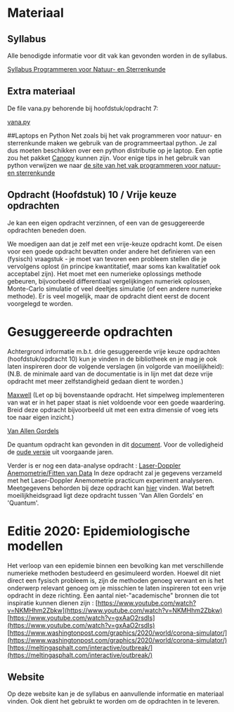 # Materiaal

## Syllabus
Alle benodigde informatie voor dit vak kan gevonden
worden in de syllabus.

[Syllabus Programmeren voor Natuur- en Sterrenkunde](progns_2020_v20200330_2.pdf)


## Extra materiaal
De file vana.py behorende bij hoofdstuk/opdracht 7:

[vana.py](vana.py)

##Laptops en Python
Net zoals bij het vak programmeren voor natuur- en sterrenkunde maken we gebruik van de programmeertaal python.
Je zal dus moeten beschikken over een python distributie op je laptop. Een optie zou het pakket  [Canopy](https://store.enthought.com/downloads/) kunnen zijn.
Voor enige tips in het gebruik van python verwijzen we naar
[de site van het vak programmeren voor natuur- en sterrenkunde](https://progns.mprog.nl/)

## Opdracht (Hoofdstuk) 10 / Vrije keuze opdrachten

Je kan een eigen opdracht verzinnen, of een van de gesuggereerde opdrachten beneden doen.

We moedigen aan dat je zelf met een vrije-keuze opdracht komt.
De eisen voor een goede opdracht bevatten onder andere het definieren van een (fysisch) vraagstuk - je moet van tevoren
een probleem stellen die je vervolgens oplost (in principe kwantitatief, maar soms kan kwalitatief ook acceptabel zijn).
Het moet met een numerieke oplossings methode gebeuren, bijvoorbeeld differentiaal vergelijkingen numeriek oplossen, Monte-Carlo simulatie of
veel deeltjes simulatie (of een andere numerieke methode).
Er is veel mogelijk, maar de opdracht dient eerst de docent voorgelegd te worden.

# Gesuggereerde opdrachten
Achtergrond informatie m.b.t. drie gesuggereerde vrije keuze opdrachten (hoofdstuk/opdracht 10) kun 
je vinden in de bibliotheek en je mag je ook laten inspireren door de volgende verslagen (in volgorde van moeilijkheid):
(N.B. de minimale aard van de documentatie is in lijn met dat deze vrije opdracht met meer zelfstandigheid gedaan dient te worden.)

[Maxwell](numnat_maxwell.pdf)
(Let op bij bovenstaande opdracht. Het simpelweg implementeren van wat er in
het paper staat is niet voldoende voor een goede waardering. Breid deze 
opdracht bijvoorbeeld uit met een extra dimensie of voeg iets toe naar eigen
inzicht.)

[Van Allen Gordels](numnat_vanallen.pdf)

De quantum opdracht kan gevonden in dit [document](Quantum_Tunneling.pdf).
Voor de volledigheid de [oude versie](numnat_quantum.pdf) uit voorgaande jaren.

Verder is er nog een data-analyse opdracht :
[Laser-Doppler Anemometrie/Fitten van Data](lda_opdracht10.pdf)
In deze opdracht zal je gegevens verzameld
met het Laser-Doppler Anemometrie practicum experiment analyseren.
Meetgegevens behorden bij deze opdracht kan [hier](meetgegevens_lda.zip) vinden.
Wat betreft moeilijkheidsgraad ligt deze opdracht tussen 'Van Allen Gordels' en 'Quantum'.

# Editie 2020: Epidemiologische modellen
Het verloop van een epidemie binnen een bevolking kan met verschillende numerieke methoden bestudeerd en gesimuleerd worden.
Hoewel dit niet direct een fysisch probleem is, zijn de methoden genoeg verwant en is het onderwerp relevant genoeg om je misschien
te laten inspireren tot een vrije opdracht in deze richting.
Een aantal niet-"academische" bronnen die tot inspiratie kunnen dienen zijn :
[https://www.youtube.com/watch?v=NKMHhm2Zbkw](https://www.youtube.com/watch?v=NKMHhm2Zbkw)
[https://www.youtube.com/watch?v=gxAaO2rsdIs](https://www.youtube.com/watch?v=gxAaO2rsdIs)
[https://www.washingtonpost.com/graphics/2020/world/corona-simulator/](https://www.washingtonpost.com/graphics/2020/world/corona-simulator/)
[https://meltingasphalt.com/interactive/outbreak/](https://meltingasphalt.com/interactive/outbreak/)

## Website
Op deze website kan je de syllabus en aanvullende informatie en materiaal vinden. Ook dient het gebruikt te worden om de opdrachten in te leveren. 
